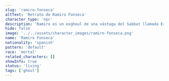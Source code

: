 ```yaml
---
slug: 'ramiro-fonseca'
altText: 'Retrato de Ramiro Fonseca'
character_type: 'npc'
description: 'Ramiro es un exghoul de una vástaga del Sabbat llamada Erika Cuervo. Nuestra coterie dio con él mientras los seguía, y por ahora lo mantienen retenido a la espera de decidir qué hacer con él...'
hide: false
image: '../../assets/character_images/ramiro-fonseca.png'
name: 'Ramiro Fonseca'
nationality: 'spanish'
pattern: 'default'
race: 'mortal'
related_characters: []
showInfo: true
status: 'living'
tags: ['ghoul']
---
```

